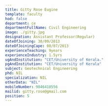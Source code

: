 ```yaml
---
title: Gitty Rose Eugine
template: faculty
hod: false
department: ce
departmentFullName: Civil Engineering
image: ./gitty.jpg
designation: Assistant Professor(Regular)
dateOfJoining: 30/09/2013
dateOfJoiningCape: 08/07/2013
experienceTeaching: 9years
experienceIndustry: 1.5yrs
ugAndInstitution: "CET/University of Kerala."
pgAndInstitution: "CET/University of Kerala"
subject: Geotechnical Engineering
phd: NIL
specialization: NIL
otherData: "NIL"
mobileNumber: 9846418556
mailid: gitty.rose@gmail.com
position: 5
---
```

